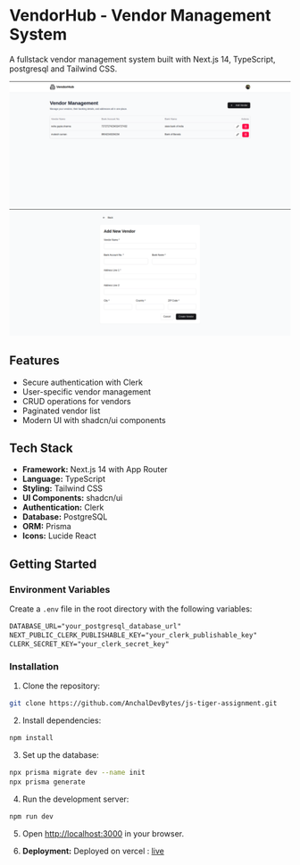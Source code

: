 # VendorHub - Vendor Management System

A fullstack vendor management system built with Next.js 14, TypeScript, postgresql and Tailwind CSS.

![HomePage](./public/Home.png)
![HomePage](./public/addVendor.png)

## Features

- Secure authentication with Clerk
- User-specific vendor management
- CRUD operations for vendors
- Paginated vendor list
- Modern UI with shadcn/ui components

## Tech Stack

- **Framework:** Next.js 14 with App Router
- **Language:** TypeScript
- **Styling:** Tailwind CSS
- **UI Components:** shadcn/ui
- **Authentication:** Clerk
- **Database:** PostgreSQL
- **ORM:** Prisma
- **Icons:** Lucide React

## Getting Started

### Environment Variables

Create a `.env` file in the root directory with the following variables:

```env
DATABASE_URL="your_postgresql_database_url"
NEXT_PUBLIC_CLERK_PUBLISHABLE_KEY="your_clerk_publishable_key"
CLERK_SECRET_KEY="your_clerk_secret_key"
```

### Installation

1. Clone the repository:

```bash
git clone https://github.com/AnchalDevBytes/js-tiger-assignment.git
```

2. Install dependencies:

```bash
npm install
```

3. Set up the database:

```bash
npx prisma migrate dev --name init
npx prisma generate
```

4. Run the development server:

```bash
npm run dev
```

5. Open [http://localhost:3000](http://localhost:3000) in your browser.

6. **Deployment:**
   Deployed on vercel : [live](https://js-tiger-assignment-two.vercel.app/)
